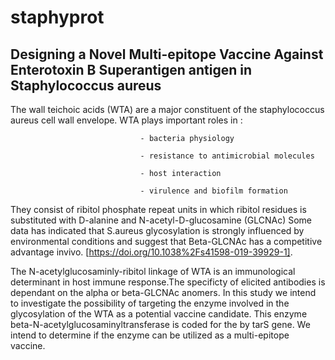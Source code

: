 # staphyprot
## Designing a Novel Multi-epitope Vaccine Against Enterotoxin B Superantigen antigen in Staphylococcus aureus

The wall teichoic acids (WTA) are a major constituent of the staphylococcus aureus cell wall envelope.
WTA plays important roles in :

                                 - bacteria physiology

                                 - resistance to antimicrobial molecules
                                 
                                 - host interaction
                                 
                                 - virulence and biofilm formation

They consist of ribitol phosphate repeat units in which ribitol residues is substituted with D-alanine and N-acetyl-D-glucosamine (GLCNAc)
Some data has indicated that S.aureus glycosylation is strongly influenced by environmental conditions and suggest that Beta-GLCNAc has a competitive advantage invivo. [https://doi.org/10.1038%2Fs41598-019-39929-1].

The N-acetylglucosaminly-ribitol linkage of WTA is an immunological determinant in host immune response.The specificty of elicited antibodies is dependant on the alpha or beta-GLCNAc anomers.
In this study we intend to investigate the possibility of targeting the enzyme involved in the glycosylation of the WTA as a potential vaccine candidate. This enzyme beta-N-acetylglucosaminyltransferase is coded for the by tarS gene. 
We intend to determine if the enzyme can be utilized as a multi-epitope vaccine.
